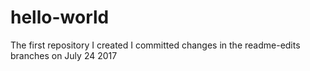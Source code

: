 # hello-world
The first repository I created
I committed changes in the readme-edits branches on July 24 2017
